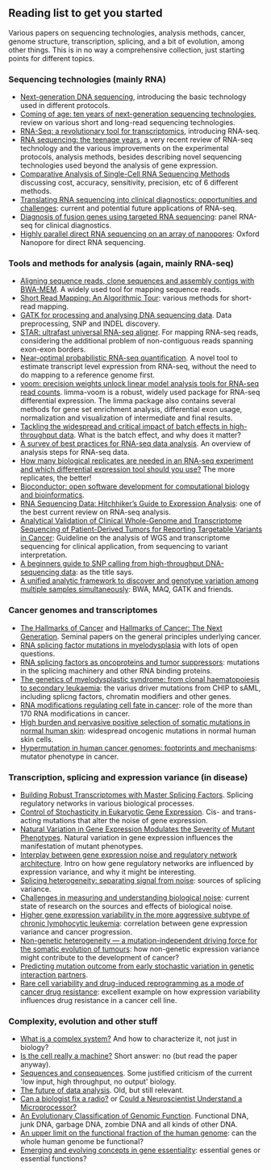 ## Reading list to get you started

Various papers on sequencing technologies, analysis methods, cancer, genome
structure, transcription, splicing, and a bit of evolution, among other things.
This is in no way a comprehensive collection, just starting points for different
topics.

### Sequencing technologies (mainly RNA)

- [Next-generation DNA sequencing](https://doi.org/10.1038/nbt1486), introducing
  the basic technology used in different protocols.
- [Coming of age: ten years of next-generation sequencing
  technologies](https://doi.org/10.1038/nrg.2016.49), review on various short
  and long-read sequencing technologies.
- [RNA-Seq: a revolutionary tool for
  transcriptomics](https://doi.org/10.1038/nrg2484), introducing RNA-seq.
- [RNA sequencing: the teenage
  years](https://doi.org/10.1038/s41576-019-0150-2), a very recent review of
  RNA-seq technology and the various improvements on the experimental protocols,
  analysis methods, besides describing novel sequencing technologies used beyond
  the analysis of gene expression.
- [Comparative Analysis of Single-Cell RNA Sequencing
  Methods](https://doi.org/10.1016/j.molcel.2017.01.023) discussing cost,
  accuracy, sensitivity, precision, etc of 6 different methods.
- [Translating RNA sequencing into clinical diagnostics: opportunities and
  challenges](https://doi.org/10.1038/nrg.2016.10): current and potential future
  applications of RNA-seq.
- [Diagnosis of fusion genes using targeted RNA
  sequencing](https://doi.org/10.1038/s41467-019-09374-9): panel RNA-seq for
  clinical diagnostics.
- [Highly parallel direct RNA sequencing on an array of
  nanopores](https://doi.org/10.1038/nmeth.4577): Oxford Nanopore for direct RNA
  sequencing.

### Tools and methods for analysis (again, mainly RNA-seq)

- [Aligning sequence reads, clone sequences and assembly contigs with
  BWA-MEM](https://arxiv.org/abs/1303.3997). A widely used tool for mapping
  sequence reads.
- [Short Read Mapping: An Algorithmic
  Tour](https://doi.org/10.1109/JPROC.2015.2455551): various methods for
  short-read mapping.
- [GATK for processing and analysing DNA sequencing
  data](https://doi.org/10.1101/gr.107524.110). Data preprocessing, SNP and
  INDEL discovery.
- [STAR: ultrafast universal RNA-seq
  aligner](https://doi.org/10.1093/bioinformatics/bts635). For mapping RNA-seq
  reads, considering the additional problem of non-contiguous reads spanning
  exon-exon borders.
- [Near-optimal probabilistic RNA-seq
  quantification](https://doi.org/10.1038/nbt.3519). A novel tool to estimate
  transcript level expression from RNA-seq, without the need to do mapping to a
  reference genome first.
- [voom: precision weights unlock linear model analysis tools for RNA-seq read
  counts](https://doi.org/10.1186/gb-2014-15-2-r29). limma-voom is a robust,
  widely used package for RNA-seq differential expression. The limma package
  also contains several methods for gene set enrichment analysis, differential
  exon usage, normalization and visualization of intermediate and final results.
- [Tackling the widespread and critical impact of batch effects in
  high-throughput data](https://doi.org/10.1038/nrg2825). What is the batch
  effect, and why does it matter?
- [A survey of best practices for RNA-seq data
  analysis](https://doi.org/10.1186/s13059-016-0881-8). An overview of analysis
  steps for RNA-seq data.
- [How many biological replicates are needed in an RNA-seq experiment and which
  differential expression tool should you
  use?](https://doi.org/10.1261/rna.053959.115) The more replicates, the
  better!
- [Bioconductor: open software development for computational biology and
  bioinformatics](https://doi.org/10.1186/gb-2004-5-10-r80).
- [RNA Sequencing Data: Hitchhiker’s Guide to Expression
  Analysis](https://doi.org/10.1146/annurev-biodatasci-072018-021255): one of
  the best current review on RNA-seq analysis.
- [Analytical Validation of Clinical Whole-Genome and Transcriptome Sequencing
  of Patient-Derived Tumors for Reporting Targetable Variants in
  Cancer](https://doi.org/10.1016/j.jmoldx.2018.06.007): Guideline on the analysis of
  WGS and transcriptome sequencing for clinical application, from sequencing to
  variant interpretation.
- [A beginners guide to SNP calling from high-throughput DNA-sequencing
  data](https://doi.org/0.1007/s00439-012-1213-z): as the title says.
- [A unified analytic framework to discover and genotype variation among
  multiple samples simultaneously](https://doi.org/10.1038/ng.806): BWA, MAQ,
  GATK and friends.

### Cancer genomes and transcriptomes

- [The Hallmarks of Cancer](https://doi.org/10.1016/S0092-8674%2800%2981683-9)
  and [Hallmarks of Cancer: The Next
  Generation](https://doi.org/10.1016/j.cell.2011.02.013). Seminal papers on the
  general principles underlying cancer.
- [RNA splicing factor mutations in
  myelodysplasia](https://doi.org/10.1182/blood-2017-02-692715) with lots of
  open questions.
- [RNA splicing factors as oncoproteins and tumor
  suppressors](https://doi.org/10.1038/nrc.2016.51): mutations in the splicing
  machinery and other RNA binding proteins.
- [The genetics of myelodysplastic syndrome: from clonal haematopoiesis to
  secondary leukaemia](https://doi.org/10.1038/nrc.2016.112): the varius driver
  mutations from CHIP to sAML, including splicng factors, chromatin modifiers
  and other genes.
- [RNA modifications regulating cell fate in
  cancer](https://doi.org/10.1038/s41556-019-0319-0): role of the more than 170
  RNA modifications in cancer.
- [High burden and pervasive positive selection of somatic mutations in normal
  human skin](https://doi.org/10.1126/science.aaa6806): widespread oncogenic
  mutations in normal human skin cells.
- [Hypermutation in human cancer genomes: footprints and
  mechanisms](https://doi.org/10.1038/nrc3816): mutator phenotype in cancer.

### Transcription, splicing and expression variance (in disease)

- [Building Robust Transcriptomes with Master Splicing
  Factors](https://doi.org/10.1016/j.cell.2014.09.054). Splicing regulatory
  networks in various biological processes.
- [Control of Stochasticity in Eukaryotic Gene
  Expression](https://doi.org/10.1126/science.1098641). Cis- and trans-acting
  mutations that alter the noise of gene expression.
- [Natural Variation in Gene Expression Modulates the Severity of Mutant
  Phenotypes](https://doi.org/10.1016/j.cell.2015.06.037). Natural variation in
  gene expression influences the manifestation of mutant phenotypes.
- [Interplay between gene expression noise and regulatory network
  architecture](https://doi.org/10.1016/j.tig.2012.01.006). Intro on how gene
  regulatory networks are influenced by expression variance, and why it might be
  interesting.
- [Splicing heterogeneity: separating signal from
  noise](https://doi.org/10.1186/s13059-018-1467-4): sources of splicing
  variance.
- [Challenges in measuring and understanding biological
  noise](https://doi.org/10.1038/s41576-019-0130-6): current state of research
  on the sources and effects of biological noise.
- [Higher gene expression variability in the more aggressive subtype of chronic
  lymphocytic leukemia](https://doi.org/10.1186/s13073-014-0125-z): correlation
  between gene expression variance and cancer progression.
- [Non-genetic heterogeneity — a mutation-independent driving force for the
  somatic evolution of tumours](https://doi.org/10.1038/nrg2556): how
  non-genetic expression variance might contribute to the development of cancer?
- [Predicting mutation outcome from early stochastic variation in genetic
  interaction partners](https://doi.org/:10.1038/nature10665).
- [Rare cell variability and drug-induced reprogramming as a mode of cancer drug
  resistance](https://doi.org/10.1038/nature22794): excellent example on how
  expression variability influences drug resistance in a cancer cell line.

### Complexity, evolution and other stuff

- [What is a complex system?](https://doi.org/10.1007/s13194-012-0056-8) And how
  to characterize it, not just in biology?
- [Is the cell really a machine?](https://doi.org/10.1016/j.jtbi.2019.06.002)
  Short answer: no (but read the paper anyway).
- [Sequences and consequences](https://doi.org/10.1098/rstb.2009.0221). Some
  justified criticism of the current 'low input, high throughput, no output'
  biology.
- [The future of data analysis](https://www.jstor.org/stable/2237638). Old, but
  still relevant.
- [Can a biologist fix a
  radio?](https://doi.org/10.1016/S1535-6108%2802%2900133-2) or [Could a
  Neuroscientist Understand a
  Microprocessor?](https://doi.org/10.1371/journal.pcbi.1005268)
- [An Evolutionary Classification of Genomic
  Function](https://doi.org/10.1093/gbe/evv021). Functional DNA, junk DNA,
  garbage DNA, zombie DNA and all kinds of other DNA.
- [An upper limit on the functional fraction of the human
  genome](https://doi.org/10.1093/gbe/evx121): can the whole human genome be
  functional?
- [Emerging and evolving concepts in gene
  essentiality](https://doi.org/10.1038/nrg.2017.74): essential genes or
  essential functions?
